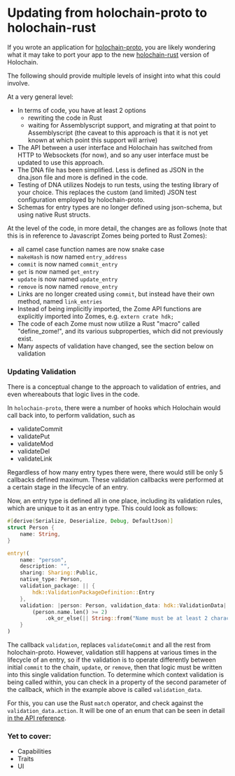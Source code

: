 # Updating from holochain-proto to holochain-rust

If you wrote an application for [holochain-proto](https://github.com/holochain/holochain-proto), you are likely wondering what it may take to port your app to the new [holochain-rust](https://github.com/holochain/holochain-proto) version of Holochain.

The following should provide multiple levels of insight into what this could involve.

At a very general level:
- In terms of code, you have at least 2 options
    - rewriting the code in Rust
    - waiting for Assemblyscript support, and migrating at that point to Assemblyscript (the caveat to this approach is that it is not yet known at which point this support will arrive)
- The API between a user interface and Holochain has switched from HTTP to Websockets (for now), and so any user interface must be updated to use this approach.
- The DNA file has been simplified. Less is defined as JSON in the dna.json file and more is defined in the code.
- Testing of DNA utilizes Nodejs to run tests, using the testing library of your choice. This replaces the custom (and limited) JSON test configuration employed by holochain-proto.
- Schemas for entry types are no longer defined using json-schema, but using native Rust structs.

At the level of the code, in more detail, the changes are as follows (note that this is in reference to Javascript Zomes being ported to Rust Zomes):
- all camel case function names are now snake case
- `makeHash` is now named `entry_address`
- `commit` is now named `commit_entry`
- `get` is now named `get_entry`
- `update` is now named `update_entry`
- `remove` is now named `remove_entry`
- Links are no longer created using `commit`, but instead have their own method, named `link_entries`
- Instead of being implicitly imported, the Zome API functions are explicitly imported into Zomes, e.g.
`extern crate hdk;`
- The code of each Zome must now utilize a Rust "macro" called "define_zome!", and its various subproperties, which did not previously exist.
- Many aspects of validation have changed, see the section below on validation

### Updating Validation
There is a conceptual change to the approach to validation of entries, and even whereabouts that logic lives in the code.

In `holochain-proto`, there were a number of hooks which Holochain would call back into, to perform validation, such as
- validateCommit
- validatePut
- validateMod
- validateDel
- validateLink

Regardless of how many entry types there were, there would still be only 5 callbacks defined maximum. These validation callbacks were performed at a certain stage in the lifecycle of an entry.

Now, an entry type is defined all in one place, including its validation rules, which are unique to it as an entry type.
This could look as follows:
```rust
#[derive(Serialize, Deserialize, Debug, DefaultJson)]
struct Person {
    name: String,
}
```

```rust
entry!(
    name: "person",
    description: "",
    sharing: Sharing::Public,
    native_type: Person,
    validation_package: || {
        hdk::ValidationPackageDefinition::Entry
    },
    validation: |person: Person, validation_data: hdk::ValidationData| {
        (person.name.len() >= 2)
            .ok_or_else(|| String::from("Name must be at least 2 characters"))
    }
)
```

The callback `validation`, replaces `validateCommit` and all the rest from holochain-proto. However, validation still happens at various times in the lifecycle of an entry, so if the validation is to operate differently between initial `commit` to the chain, `update`, or `remove`, then that logic must be written into this single validation function. To determine which context validation is being called within, you can check in a property of the second parameter of the callback, which in the example above is called `validation_data`.

For this, you can use the Rust `match` operator, and check against the `validation_data.action`. It will be one of an enum that can be seen in detail [in the API reference](/api/0.0.26-alpha1/hdk/enum.EntryAction.html).



### Yet to cover:
- Capabilities
- Traits
- UI
